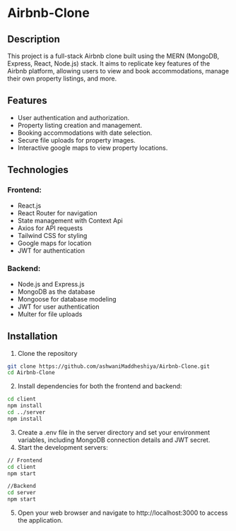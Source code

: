 # Airbnb-Clone

## Description
This project is a full-stack Airbnb clone built using the MERN (MongoDB, Express, React, Node.js) stack. It aims to replicate key features of the Airbnb platform, allowing users to view and book accommodations, manage their own property listings, and more.

## Features
 - User authentication and authorization.
 - Property listing creation and management.
 - Booking accommodations with date selection.
 - Secure file uploads for property images.
 - Interactive google maps to view property locations.

## Technologies
### Frontend:

 - React.js
 - React Router for navigation
 - State management with Context Api
 - Axios for API requests
 - Tailwind CSS for styling
 - Google maps for location
 - JWT for authentication

### Backend:

 - Node.js and Express.js
 - MongoDB as the database
 - Mongoose for database modeling
 - JWT for user authentication
 - Multer for file uploads

## Installation
1) Clone the repository
  ```bash
  git clone https://github.com/ashwaniMaddheshiya/Airbnb-Clone.git
  cd Airbnb-Clone
  ```

2) Install dependencies for both the frontend and backend:
  ```bash
  cd client
  npm install
  cd ../server
  npm install
  ```

3) Create a .env file in the server directory and set your environment variables, including MongoDB connection details and JWT secret.
4) Start the development servers:
  ```bash
  // Frontend
  cd client
  npm start
  
  //Backend
  cd server
  npm start
  ```

5) Open your web browser and navigate to http://localhost:3000 to access the application.

